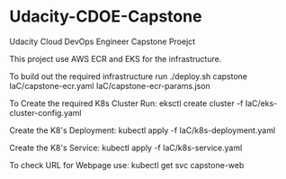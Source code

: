 # Udacity-CDOE-Capstone
Udacity Cloud DevOps Engineer Capstone Proejct

This project use AWS ECR and EKS for the infrastructure.

To build out the required infrastructure run
./deploy.sh capstone IaC/capstone-ecr.yaml IaC/capstone-ecr-params.json

To Create the required K8s Cluster Run:
eksctl create cluster -f IaC/eks-cluster-config.yaml

Create the K8's Deployment:
kubectl apply -f IaC/k8s-deployment.yaml

Create the K8's Service:
kubectl apply -f IaC/k8s-service.yaml

To check URL for Webpage use:
kubectl get svc capstone-web

